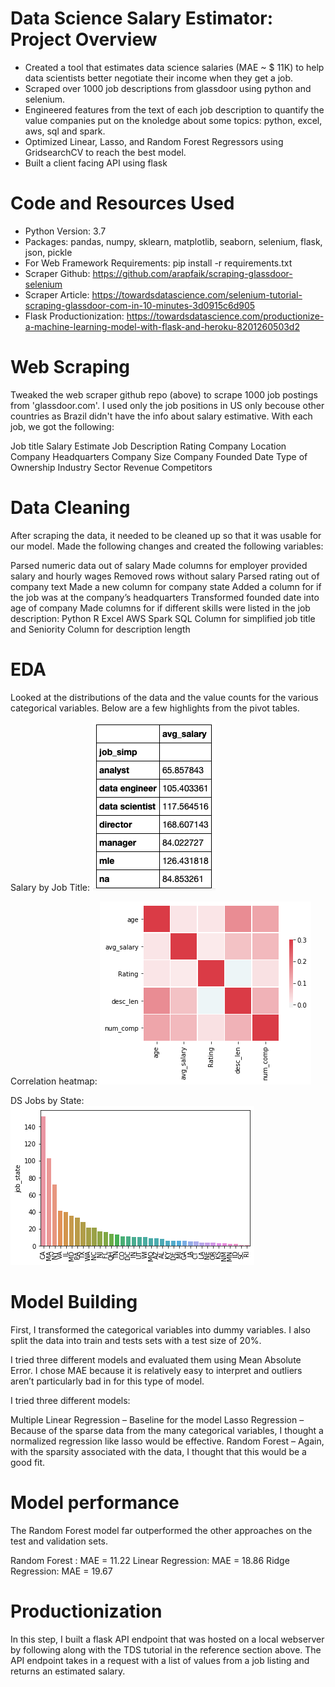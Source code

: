 # Data Science Salary Estimator: Project Overview

* Created a tool that estimates data science salaries (MAE ~ $ 11K) to help data scientists better negotiate their income when they get a job.
* Scraped over 1000 job descriptions from glassdoor using python and selenium.
* Engineered features from the text of each job description to quantify the value companies put on the knoledge about some topics: python, excel, aws, sql and spark.
* Optimized Linear, Lasso, and Random Forest Regressors using GridsearchCV to reach the best model.
* Built a client facing API using flask


# Code and Resources Used

* Python Version: 3.7
* Packages: pandas, numpy, sklearn, matplotlib, seaborn, selenium, flask, json, pickle
* For Web Framework Requirements: pip install -r requirements.txt
* Scraper Github: https://github.com/arapfaik/scraping-glassdoor-selenium
* Scraper Article: https://towardsdatascience.com/selenium-tutorial-scraping-glassdoor-com-in-10-minutes-3d0915c6d905
* Flask Productionization: https://towardsdatascience.com/productionize-a-machine-learning-model-with-flask-and-heroku-8201260503d2


# Web Scraping

Tweaked the web scraper github repo (above) to scrape 1000 job postings from 'glassdoor.com'. I used only the job positions in US only becouse other countries as Brazil didn't have the info about salary estimative. With each job, we got the following:

Job title
Salary Estimate
Job Description
Rating
Company
Location
Company Headquarters
Company Size
Company Founded Date
Type of Ownership
Industry
Sector
Revenue
Competitors


# Data Cleaning

After scraping the data, it needed to be cleaned up so that it was usable for our model. 
Made the following changes and created the following variables:

Parsed numeric data out of salary
Made columns for employer provided salary and hourly wages
Removed rows without salary
Parsed rating out of company text
Made a new column for company state
Added a column for if the job was at the company’s headquarters
Transformed founded date into age of company
Made columns for if different skills were listed in the job description:
Python
R
Excel
AWS
Spark
SQL
Column for simplified job title and Seniority
Column for description length


# EDA

Looked at the distributions of the data and the value counts for the various categorical variables. Below are a few highlights from the pivot tables.

Salary by Job Title: 
![alt text](https://github.com/rmarques0/ds_salary_proj/blob/master/salary_by_job_title.png "Salary by Job Title: ")

Correlation heatmap: 
![alt text](https://github.com/rmarques0/ds_salary_proj/blob/master/correlarion_heatmap.png "Correlation heatmap: ")

DS Jobs by State: 
![alt text](https://github.com/rmarques0/ds_salary_proj/blob/master/positions_by_state.png "Jobs by State: ")
 
 
# Model Building

First, I transformed the categorical variables into dummy variables. I also split the data into train and tests sets with a test size of 20%.

I tried three different models and evaluated them using Mean Absolute Error. I chose MAE because it is relatively easy to interpret and outliers aren’t particularly bad in for this type of model.

I tried three different models:

Multiple Linear Regression – Baseline for the model
Lasso Regression – Because of the sparse data from the many categorical variables, I thought a normalized regression like lasso would be effective.
Random Forest – Again, with the sparsity associated with the data, I thought that this would be a good fit.


# Model performance

The Random Forest model far outperformed the other approaches on the test and validation sets.

Random Forest : MAE = 11.22
Linear Regression: MAE = 18.86
Ridge Regression: MAE = 19.67


# Productionization

In this step, I built a flask API endpoint that was hosted on a local webserver by following along with the TDS tutorial in the reference section above. The API endpoint takes in a request with a list of values from a job listing and returns an estimated salary.




